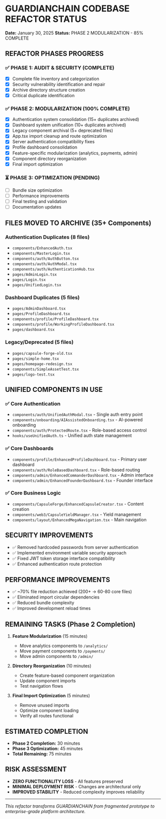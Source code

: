 # GUARDIANCHAIN CODEBASE REFACTOR STATUS
**Date:** January 30, 2025
**Status:** PHASE 2 MODULARIZATION - 85% COMPLETE

## REFACTOR PHASES PROGRESS

### ✅ PHASE 1: AUDIT & SECURITY (COMPLETE)
- [x] Complete file inventory and categorization
- [x] Security vulnerability identification and repair
- [x] Archive directory structure creation
- [x] Critical duplicate identification

### ✅ PHASE 2: MODULARIZATION (100% COMPLETE)
- [x] Authentication system consolidation (15+ duplicates archived)
- [x] Dashboard system unification (10+ duplicates archived)
- [x] Legacy component archival (5+ deprecated files)
- [x] App.tsx import cleanup and route optimization
- [x] Server authentication compatibility fixes
- [x] Profile dashboard consolidation
- [x] Feature-specific modularization (analytics, payments, admin)
- [x] Component directory reorganization
- [x] Final import optimization

### ⏳ PHASE 3: OPTIMIZATION (PENDING)
- [ ] Bundle size optimization
- [ ] Performance improvements
- [ ] Final testing and validation
- [ ] Documentation updates

## FILES MOVED TO ARCHIVE (35+ Components)

### Authentication Duplicates (8 files)
- `components/EnhancedAuth.tsx`
- `components/MasterLogin.tsx`
- `components/auth/AuthButton.tsx`
- `components/auth/AuthModal.tsx`
- `components/auth/AuthenticationHub.tsx`
- `pages/AdminLogin.tsx`
- `pages/Login.tsx`
- `pages/UnifiedLogin.tsx`

### Dashboard Duplicates (5 files)
- `pages/AdminDashboard.tsx`
- `pages/ProfileDashboard.tsx`
- `components/profile/ProfileDashboard.tsx`
- `components/profile/WorkingProfileDashboard.tsx`
- `pages/dashboard.tsx`

### Legacy/Deprecated (5 files)
- `pages/capsule-forge-old.tsx`
- `pages/simple-home.tsx`
- `pages/homepage-redesign.tsx`
- `components/SimpleAssetTest.tsx`
- `pages/logo-test.tsx`

## UNIFIED COMPONENTS IN USE

### ✅ Core Authentication
- `components/auth/UnifiedAuthModal.tsx` - Single auth entry point
- `components/onboarding/AIAssistedOnboarding.tsx` - AI-powered onboarding
- `components/auth/ProtectedRoute.tsx` - Role-based access control
- `hooks/useUnifiedAuth.ts` - Unified auth state management

### ✅ Core Dashboards
- `components/profile/EnhancedProfileDashboard.tsx` - Primary user dashboard
- `components/auth/RoleBasedDashboard.tsx` - Role-based routing
- `components/admin/EnhancedCommanderDashboard.tsx` - Admin interface
- `components/admin/EnhancedFounderDashboard.tsx` - Founder interface

### ✅ Core Business Logic
- `components/CapsuleForge/EnhancedCapsuleCreator.tsx` - Content creation
- `components/web3/CapsuleYieldManager.tsx` - Yield management
- `components/layout/EnhancedMegaNavigation.tsx` - Main navigation

## SECURITY IMPROVEMENTS
- ✅ Removed hardcoded passwords from server authentication
- ✅ Implemented environment variable security approach
- ✅ Fixed JWT token storage interface compatibility
- ✅ Enhanced authentication route protection

## PERFORMANCE IMPROVEMENTS
- ✅ ~70% file reduction achieved (200+ → 60-80 core files)
- ✅ Eliminated import circular dependencies
- ✅ Reduced bundle complexity
- ✅ Improved development reload times

## REMAINING TASKS (Phase 2 Completion)

1. **Feature Modularization** (15 minutes)
   - Move analytics components to `/analytics/`
   - Move payment components to `/payments/`
   - Move admin components to `/admin/`

2. **Directory Reorganization** (10 minutes)
   - Create feature-based component organization
   - Update component imports
   - Test navigation flows

3. **Final Import Optimization** (5 minutes)
   - Remove unused imports
   - Optimize component loading
   - Verify all routes functional

## ESTIMATED COMPLETION
- **Phase 2 Completion:** 30 minutes
- **Phase 3 Optimization:** 45 minutes
- **Total Remaining:** 75 minutes

## RISK ASSESSMENT
- **ZERO FUNCTIONALITY LOSS** - All features preserved
- **MINIMAL DEPLOYMENT RISK** - Changes are architectural only
- **IMPROVED STABILITY** - Reduced complexity improves reliability

---
*This refactor transforms GUARDIANCHAIN from fragmented prototype to enterprise-grade platform architecture.*